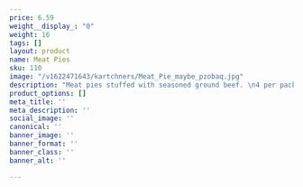 ```yaml
---
price: 6.59
weight__display_: "0"
weight: 16
tags: []
layout: product
name: Meat Pies
sku: 110
image: "/v1622471643/kartchners/Meat_Pie_maybe_pzobaq.jpg"
description: "Meat pies stuffed with seasoned ground beef. \n4 per pack"
product_options: []
meta_title: ''
meta_description: ''
social_image: ''
canonical: ''
banner_image: ''
banner_format: ''
banner_class: ''
banner_alt: ''

---
```

